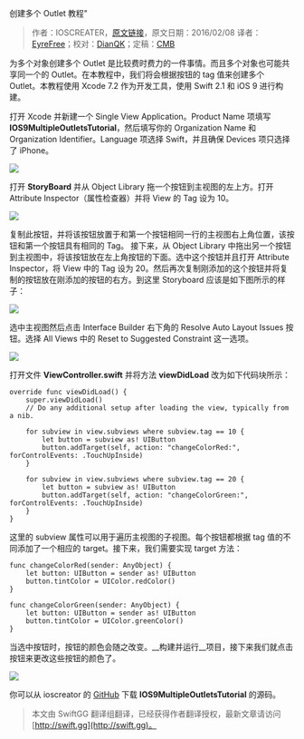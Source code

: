创建多个 Outlet 教程"

> 作者：IOSCREATER，[原文链接](https://www.ioscreator.com/tutorials/multiple-outlets-tutorial)，原文日期：2016/02/08
> 译者：[EyreFree](undefined)；校对：[DianQK](undefined)；定稿：[CMB](https://github.com/chenmingbiao)
  









为多个对象创建多个 Outlet 是比较费时费力的一件事情。而且多个对象也可能共享同一个的 Outlet。在本教程中，我们将会根据按钮的 tag 值来创建多个 Outlet。本教程使用 Xcode 7.2 作为开发工具，使用 Swift 2.1 和 iOS 9 进行构建。



打开 Xcode 并新建一个 Single View Application。Product Name 项填写 **IOS9MultipleOutletsTutorial**，然后填写你的 Organization Name 和 Organization Identifier。Language 项选择 Swift，并且确保 Devices 项只选择了 iPhone。

![](https://static1.squarespace.com/static/52428a0ae4b0c4a5c2a2cede/t/56962b56a12f44ae28276e6e/1452682071748/?format=750w)

打开 __StoryBoard__ 并从 Object Library 拖一个按钮到主视图的左上方。打开 Attribute Inspector（属性检查器）并将 View 的 Tag 设为 10。

![](https://static1.squarespace.com/static/52428a0ae4b0c4a5c2a2cede/t/56967c4fb204d5edf92596e3/1452702801210/?format=300w)

复制此按钮，并将该按钮放置于和第一个按钮相同一行的主视图右上角位置，该按钮和第一个按钮具有相同的 Tag。
接下来，从 Object Library 中拖出另一个按钮到主视图中，将该按钮放在左上角按钮的下面。选中这个按钮并且打开 Attribute Inspector，将 View 中的 Tag 设为 20。然后再次复制刚添加的这个按钮并将复制的按钮放在刚添加的按钮的右方。到这里 Storyboard 应该是如下图所示的样子：

![](https://static1.squarespace.com/static/52428a0ae4b0c4a5c2a2cede/t/56b3af28746fb99c72839226/1454616374964/?format=750w)

选中主视图然后点击 Interface Builder 右下角的 Resolve Auto Layout Issues 按钮。选择 All Views 中的 Reset to Suggested Constraint 这一选项。

![](https://static1.squarespace.com/static/52428a0ae4b0c4a5c2a2cede/t/56b50962746fb9a53ff4610c/1454705005083/?format=500w)

打开文件 __ViewController.swift__ 并将方法 __viewDidLoad__ 改为如下代码块所示：

    
    override func viewDidLoad() {
        super.viewDidLoad()
        // Do any additional setup after loading the view, typically from a nib.
    
        for subview in view.subviews where subview.tag == 10 {
            let button = subview as! UIButton
            button.addTarget(self, action: "changeColorRed:", forControlEvents: .TouchUpInside)
        }
            
        for subview in view.subviews where subview.tag == 20 {
            let button = subview as! UIButton
            button.addTarget(self, action: "changeColorGreen:", forControlEvents: .TouchUpInside)
        }
    }

这里的 subview 属性可以用于遍历主视图的子视图。每个按钮都根据 tag 值的不同添加了一个相应的 target。接下来，我们需要实现 target 方法：

    
    func changeColorRed(sender: AnyObject) {
        let button: UIButton = sender as! UIButton
        button.tintColor = UIColor.redColor()
    }
        
    func changeColorGreen(sender: AnyObject) {
        let button: UIButton = sender as! UIButton
        button.tintColor = UIColor.greenColor()
    }

当选中按钮时，按钮的颜色会随之改变。__构建并运行__项目，接下来我们就点击按钮来更改这些按钮的颜色了。

![](https://static1.squarespace.com/static/52428a0ae4b0c4a5c2a2cede/t/56b3afc662cd945febf7cbf7/1454616530586/?format=750w)

你可以从 ioscreator 的 [GitHub](https://github.com/ioscreator/ioscreator) 下载 __IOS9MultipleOutletsTutorial__ 的源码。



> 本文由 SwiftGG 翻译组翻译，已经获得作者翻译授权，最新文章请访问 [http://swift.gg](http://swift.gg)。